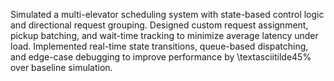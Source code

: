 Simulated a multi-elevator scheduling system with state-based control logic and directional request grouping. Designed custom request assignment, pickup batching, and wait-time tracking to minimize average latency under load. Implemented real-time state transitions, queue-based dispatching, and edge-case debugging to improve performance by \textasciitilde45\% over baseline simulation.
